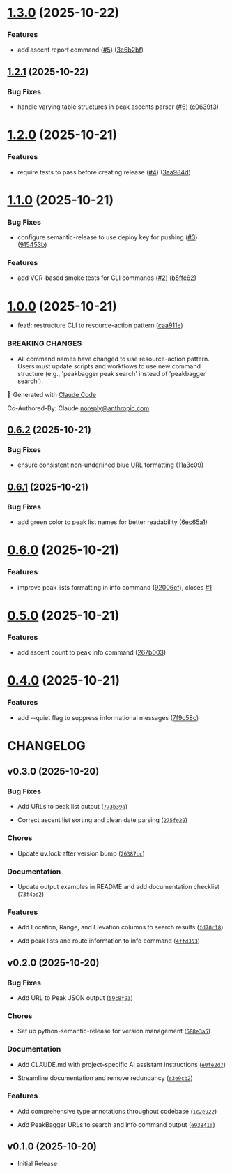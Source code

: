 # [1.3.0](https://github.com/dreamiurg/peakbagger-cli/compare/v1.2.1...v1.3.0) (2025-10-22)


### Features

* add ascent report command ([#5](https://github.com/dreamiurg/peakbagger-cli/issues/5)) ([3e6b2bf](https://github.com/dreamiurg/peakbagger-cli/commit/3e6b2bf29d3f8464b9390e699689b5c219282e3c))

## [1.2.1](https://github.com/dreamiurg/peakbagger-cli/compare/v1.2.0...v1.2.1) (2025-10-22)


### Bug Fixes

* handle varying table structures in peak ascents parser ([#6](https://github.com/dreamiurg/peakbagger-cli/issues/6)) ([c0639f3](https://github.com/dreamiurg/peakbagger-cli/commit/c0639f337617fec9644d9ac14008b84384c0e75e))

# [1.2.0](https://github.com/dreamiurg/peakbagger-cli/compare/v1.1.0...v1.2.0) (2025-10-21)


### Features

* require tests to pass before creating release ([#4](https://github.com/dreamiurg/peakbagger-cli/issues/4)) ([3aa984d](https://github.com/dreamiurg/peakbagger-cli/commit/3aa984df1aa53c5dd9c76fd7ce8f304d53513ddd))

# [1.1.0](https://github.com/dreamiurg/peakbagger-cli/compare/v1.0.0...v1.1.0) (2025-10-21)


### Bug Fixes

* configure semantic-release to use deploy key for pushing ([#3](https://github.com/dreamiurg/peakbagger-cli/issues/3)) ([915453b](https://github.com/dreamiurg/peakbagger-cli/commit/915453b75856a7ec52f70a6c00b5a7fa4b19819d))


### Features

* add VCR-based smoke tests for CLI commands ([#2](https://github.com/dreamiurg/peakbagger-cli/issues/2)) ([b5ffc62](https://github.com/dreamiurg/peakbagger-cli/commit/b5ffc62f2b3dbcca39f5b6ff5a990b948d7d1127))

# [1.0.0](https://github.com/dreamiurg/peakbagger-cli/compare/v0.6.2...v1.0.0) (2025-10-21)


* feat!: restructure CLI to resource-action pattern ([caa911e](https://github.com/dreamiurg/peakbagger-cli/commit/caa911e0688fb3bd82c1da53b6967608c93eb4e3))


### BREAKING CHANGES

* All command names have changed to use resource-action
pattern. Users must update scripts and workflows to use new command
structure (e.g., 'peakbagger peak search' instead of 'peakbagger search').

🤖 Generated with [Claude Code](https://claude.com/claude-code)

Co-Authored-By: Claude <noreply@anthropic.com>

## [0.6.2](https://github.com/dreamiurg/peakbagger-cli/compare/v0.6.1...v0.6.2) (2025-10-21)


### Bug Fixes

* ensure consistent non-underlined blue URL formatting ([11a3c09](https://github.com/dreamiurg/peakbagger-cli/commit/11a3c0940da8b37533cfb3326686227e97abdf6a))

## [0.6.1](https://github.com/dreamiurg/peakbagger-cli/compare/v0.6.0...v0.6.1) (2025-10-21)


### Bug Fixes

* add green color to peak list names for better readability ([6ec65a1](https://github.com/dreamiurg/peakbagger-cli/commit/6ec65a1a0012016843c222974ff8a4db3e76a687))

# [0.6.0](https://github.com/dreamiurg/peakbagger-cli/compare/v0.5.0...v0.6.0) (2025-10-21)


### Features

* improve peak lists formatting in info command ([92006cf](https://github.com/dreamiurg/peakbagger-cli/commit/92006cf83fc755f3a6c580a5875012e9d2f56f8d)), closes [#1](https://github.com/dreamiurg/peakbagger-cli/issues/1)

# [0.5.0](https://github.com/dreamiurg/peakbagger-cli/compare/v0.4.0...v0.5.0) (2025-10-21)


### Features

* add ascent count to peak info command ([267b003](https://github.com/dreamiurg/peakbagger-cli/commit/267b0039c3ec7d366bfc1cf53dbd6b320fcbeae9))

# [0.4.0](https://github.com/dreamiurg/peakbagger-cli/compare/v0.3.0...v0.4.0) (2025-10-21)


### Features

* add --quiet flag to suppress informational messages ([7f9c58c](https://github.com/dreamiurg/peakbagger-cli/commit/7f9c58c7b733511a7e49c35f5a98531739e04f69))

# CHANGELOG

<!-- version list -->

## v0.3.0 (2025-10-20)

### Bug Fixes

- Add URLs to peak list output
  ([`773b39a`](https://github.com/dreamiurg/peakbagger-cli/commit/773b39a4276e3a57e80a01e0247364f1af2ea1cb))

- Correct ascent list sorting and clean date parsing
  ([`275fe29`](https://github.com/dreamiurg/peakbagger-cli/commit/275fe29617fe4e0d6080587e2b099fd186241bf4))

### Chores

- Update uv.lock after version bump
  ([`26387cc`](https://github.com/dreamiurg/peakbagger-cli/commit/26387cc4ab29dc0f33207e4d7fca7441c4c457a2))

### Documentation

- Update output examples in README and add documentation checklist
  ([`73f4bd2`](https://github.com/dreamiurg/peakbagger-cli/commit/73f4bd2cd3b1cb90d332dcd0b8db40867ef1ae65))

### Features

- Add Location, Range, and Elevation columns to search results
  ([`fd70c18`](https://github.com/dreamiurg/peakbagger-cli/commit/fd70c18efe0a5bb334ae768f5653294e44f2911f))

- Add peak lists and route information to info command
  ([`4ffd353`](https://github.com/dreamiurg/peakbagger-cli/commit/4ffd353d30cd0fc8d6eb70480ddf067e85023263))


## v0.2.0 (2025-10-20)

### Bug Fixes

- Add URL to Peak JSON output
  ([`59c8f93`](https://github.com/dreamiurg/peakbagger-cli/commit/59c8f9353475300d93863ced1f3fb60b2be36514))

### Chores

- Set up python-semantic-release for version management
  ([`688e3a5`](https://github.com/dreamiurg/peakbagger-cli/commit/688e3a51b6202f1f1b4de192bd5dfe1c06ba328f))

### Documentation

- Add CLAUDE.md with project-specific AI assistant instructions
  ([`e0fe2d7`](https://github.com/dreamiurg/peakbagger-cli/commit/e0fe2d71bd986c5ae6d6797e0ac326b7d8d6e03d))

- Streamline documentation and remove redundancy
  ([`e3e9cb2`](https://github.com/dreamiurg/peakbagger-cli/commit/e3e9cb28b9dee944d2f1b4d8b737bd01829b854e))

### Features

- Add comprehensive type annotations throughout codebase
  ([`1c2e922`](https://github.com/dreamiurg/peakbagger-cli/commit/1c2e9229a5b94de6b13fdc05e4d65e18a74ef987))

- Add PeakBagger URLs to search and info command output
  ([`e93841a`](https://github.com/dreamiurg/peakbagger-cli/commit/e93841a96b91886d473d2c9ae1e6be87fe0c2304))


## v0.1.0 (2025-10-20)

- Initial Release
